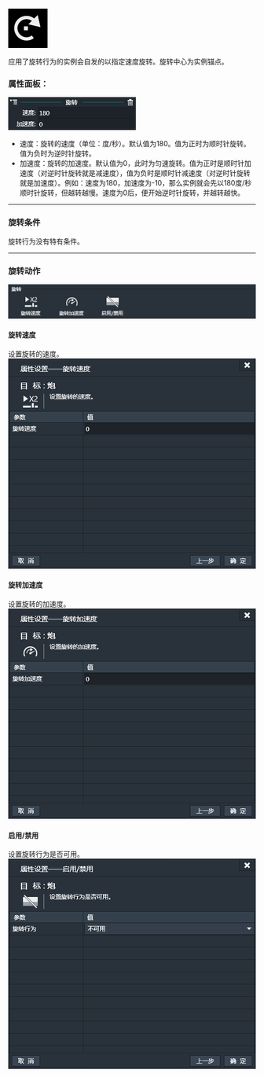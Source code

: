 ![](564c2a211ef6d.png)

应用了旋转行为的实例会自发的以指定速度旋转。旋转中心为实例锚点。
### 属性面板：
![](5633052052ba6.png)
- 速度：旋转的速度（单位：度/秒）。默认值为180。值为正时为顺时针旋转。值为负时为逆时针旋转。
- 加速度：旋转的加速度。默认值为0，此时为匀速旋转。值为正时是顺时针加速度（对逆时针旋转就是减速度），值为负时是顺时针减速度（对逆时针旋转就是加速度）。例如：速度为180，加速度为-10，那么实例就会先以180度/秒顺时针旋转，但越转越慢。速度为0后，便开始逆时针旋转，并越转越快。

------------
### 旋转条件
旋转行为没有特有条件。

------------
### 旋转动作
![](563305200cf38.png)
#### 旋转速度
设置旋转的速度。
![](5633052043608.png)

#### 旋转加速度
设置旋转的加速度。
![](5633052035b49.png)

#### 启用/禁用
设置旋转行为是否可用。
![](563305202a1af.png)